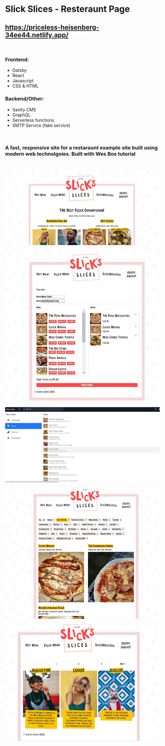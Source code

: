 # Slick Slices - Resteraunt Page
## https://priceless-heisenberg-34ee44.netlify.app/

<br />


### Frontend: 
* Gatsby
* React
* Javascript
* CSS & HTML
### Backend/Other:
* Sanity CMS
* GraphQL
* Serverless functions
* SMTP Service (fake service) 

<br/>

### A fast, responsive site for a restaraunt example site built using modern web technolgoies. Built with Wes Bos tutorial

<br />

![Homepage Screenshot](/screenshots/homepage_screenshot.jpg?raw=true)

![Orders Screenshot](/screenshots/orders_screenshot.jpg?raw=true)

![Sanity Studio Screenshot](/screenshots/sanitystudio_screenshot.jpg?raw=true)

![Pizzas Screenshot](/screenshots/pizzas_screenshot.jpg?raw=true)

![Slicemasters Screenshot](/screenshots/slicemasters_screenshot.jpg?raw=true)


